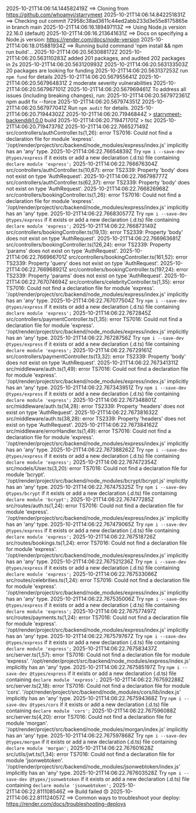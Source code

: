 2025-10-21T14:06:14.144582419Z ==> Cloning from https://github.com/whoamyi/starrymeet
2025-10-21T14:06:14.842251831Z ==> Checking out commit 72958c38ad3611c44ed2abb233d3e55e8175865e in branch main
2025-10-21T14:06:16.189497113Z ==> Using Node.js version 22.16.0 (default)
2025-10-21T14:06:16.213641631Z ==> Docs on specifying a Node.js version: https://render.com/docs/node-version
2025-10-21T14:06:18.015881934Z ==> Running build command 'npm install && npm run build'...
2025-10-21T14:06:20.563088172Z 
2025-10-21T14:06:20.563110283Z added 201 packages, and audited 202 packages in 2s
2025-10-21T14:06:20.563120993Z 
2025-10-21T14:06:20.563133503Z 20 packages are looking for funding
2025-10-21T14:06:20.563137253Z   run `npm fund` for details
2025-10-21T14:06:20.567955641Z 
2025-10-21T14:06:20.567964831Z 2 moderate severity vulnerabilities
2025-10-21T14:06:20.567967101Z 
2025-10-21T14:06:20.567969461Z To address all issues (including breaking changes), run:
2025-10-21T14:06:20.567972361Z   npm audit fix --force
2025-10-21T14:06:20.567974351Z 
2025-10-21T14:06:20.567977041Z Run `npm audit` for details.
2025-10-21T14:06:20.71944302Z 
2025-10-21T14:06:20.71946844Z > starrymeet-backend@1.0.0 build
2025-10-21T14:06:20.719471701Z > tsc
2025-10-21T14:06:20.71947379Z 
2025-10-21T14:06:22.766527149Z src/controllers/authController.ts(1,26): error TS7016: Could not find a declaration file for module 'express'. '/opt/render/project/src/backend/node_modules/express/index.js' implicitly has an 'any' type.
2025-10-21T14:06:22.76654839Z   Try `npm i --save-dev @types/express` if it exists or add a new declaration (.d.ts) file containing `declare module 'express';`
2025-10-21T14:06:22.766676304Z src/controllers/authController.ts(10,67): error TS2339: Property 'body' does not exist on type 'AuthRequest'.
2025-10-21T14:06:22.766798777Z src/controllers/authController.ts(62,37): error TS2339: Property 'body' does not exist on type 'AuthRequest'.
2025-10-21T14:06:22.766826968Z src/controllers/bookingController.ts(1,26): error TS7016: Could not find a declaration file for module 'express'. '/opt/render/project/src/backend/node_modules/express/index.js' implicitly has an 'any' type.
2025-10-21T14:06:22.766830577Z   Try `npm i --save-dev @types/express` if it exists or add a new declaration (.d.ts) file containing `declare module 'express';`
2025-10-21T14:06:22.766873149Z src/controllers/bookingController.ts(19,13): error TS2339: Property 'body' does not exist on type 'AuthRequest'.
2025-10-21T14:06:22.766963681Z src/controllers/bookingController.ts(126,24): error TS2339: Property 'params' does not exist on type 'AuthRequest'.
2025-10-21T14:06:22.766966701Z src/controllers/bookingController.ts(161,52): error TS2339: Property 'query' does not exist on type 'AuthRequest'.
2025-10-21T14:06:22.766968921Z src/controllers/bookingController.ts(197,24): error TS2339: Property 'params' does not exist on type 'AuthRequest'.
2025-10-21T14:06:22.767074694Z src/controllers/celebrityController.ts(1,35): error TS7016: Could not find a declaration file for module 'express'. '/opt/render/project/src/backend/node_modules/express/index.js' implicitly has an 'any' type.
2025-10-21T14:06:22.767077504Z   Try `npm i --save-dev @types/express` if it exists or add a new declaration (.d.ts) file containing `declare module 'express';`
2025-10-21T14:06:22.7672845Z src/controllers/paymentController.ts(1,35): error TS7016: Could not find a declaration file for module 'express'. '/opt/render/project/src/backend/node_modules/express/index.js' implicitly has an 'any' type.
2025-10-21T14:06:22.76728756Z   Try `npm i --save-dev @types/express` if it exists or add a new declaration (.d.ts) file containing `declare module 'express';`
2025-10-21T14:06:22.76729161Z src/controllers/paymentController.ts(13,32): error TS2339: Property 'body' does not exist on type 'AuthRequest'.
2025-10-21T14:06:22.767341311Z src/middleware/auth.ts(1,49): error TS7016: Could not find a declaration file for module 'express'. '/opt/render/project/src/backend/node_modules/express/index.js' implicitly has an 'any' type.
2025-10-21T14:06:22.767343951Z   Try `npm i --save-dev @types/express` if it exists or add a new declaration (.d.ts) file containing `declare module 'express';`
2025-10-21T14:06:22.767348801Z src/middleware/auth.ts(14,28): error TS2339: Property 'headers' does not exist on type 'AuthRequest'.
2025-10-21T14:06:22.767381632Z src/middleware/auth.ts(38,28): error TS2339: Property 'headers' does not exist on type 'AuthRequest'.
2025-10-21T14:06:22.767384162Z src/middleware/errorHandler.ts(1,49): error TS7016: Could not find a declaration file for module 'express'. '/opt/render/project/src/backend/node_modules/express/index.js' implicitly has an 'any' type.
2025-10-21T14:06:22.767388262Z   Try `npm i --save-dev @types/express` if it exists or add a new declaration (.d.ts) file containing `declare module 'express';`
2025-10-21T14:06:22.767472354Z src/models/User.ts(3,20): error TS7016: Could not find a declaration file for module 'bcrypt'. '/opt/render/project/src/backend/node_modules/bcrypt/bcrypt.js' implicitly has an 'any' type.
2025-10-21T14:06:22.767475325Z   Try `npm i --save-dev @types/bcrypt` if it exists or add a new declaration (.d.ts) file containing `declare module 'bcrypt';`
2025-10-21T14:06:22.767477285Z src/routes/auth.ts(1,24): error TS7016: Could not find a declaration file for module 'express'. '/opt/render/project/src/backend/node_modules/express/index.js' implicitly has an 'any' type.
2025-10-21T14:06:22.767479065Z   Try `npm i --save-dev @types/express` if it exists or add a new declaration (.d.ts) file containing `declare module 'express';`
2025-10-21T14:06:22.767518726Z src/routes/bookings.ts(1,24): error TS7016: Could not find a declaration file for module 'express'. '/opt/render/project/src/backend/node_modules/express/index.js' implicitly has an 'any' type.
2025-10-21T14:06:22.767521236Z   Try `npm i --save-dev @types/express` if it exists or add a new declaration (.d.ts) file containing `declare module 'express';`
2025-10-21T14:06:22.767533066Z src/routes/celebrities.ts(1,24): error TS7016: Could not find a declaration file for module 'express'. '/opt/render/project/src/backend/node_modules/express/index.js' implicitly has an 'any' type.
2025-10-21T14:06:22.767535006Z   Try `npm i --save-dev @types/express` if it exists or add a new declaration (.d.ts) file containing `declare module 'express';`
2025-10-21T14:06:22.767577497Z src/routes/payments.ts(1,24): error TS7016: Could not find a declaration file for module 'express'. '/opt/render/project/src/backend/node_modules/express/index.js' implicitly has an 'any' type.
2025-10-21T14:06:22.767579767Z   Try `npm i --save-dev @types/express` if it exists or add a new declaration (.d.ts) file containing `declare module 'express';`
2025-10-21T14:06:22.767583437Z src/server.ts(1,57): error TS7016: Could not find a declaration file for module 'express'. '/opt/render/project/src/backend/node_modules/express/index.js' implicitly has an 'any' type.
2025-10-21T14:06:22.767585197Z   Try `npm i --save-dev @types/express` if it exists or add a new declaration (.d.ts) file containing `declare module 'express';`
2025-10-21T14:06:22.767592288Z src/server.ts(2,18): error TS7016: Could not find a declaration file for module 'cors'. '/opt/render/project/src/backend/node_modules/cors/lib/index.js' implicitly has an 'any' type.
2025-10-21T14:06:22.767594368Z   Try `npm i --save-dev @types/cors` if it exists or add a new declaration (.d.ts) file containing `declare module 'cors';`
2025-10-21T14:06:22.767596088Z src/server.ts(4,20): error TS7016: Could not find a declaration file for module 'morgan'. '/opt/render/project/src/backend/node_modules/morgan/index.js' implicitly has an 'any' type.
2025-10-21T14:06:22.767597868Z   Try `npm i --save-dev @types/morgan` if it exists or add a new declaration (.d.ts) file containing `declare module 'morgan';`
2025-10-21T14:06:22.767601628Z src/utils/jwt.ts(1,34): error TS7016: Could not find a declaration file for module 'jsonwebtoken'. '/opt/render/project/src/backend/node_modules/jsonwebtoken/index.js' implicitly has an 'any' type.
2025-10-21T14:06:22.767603528Z   Try `npm i --save-dev @types/jsonwebtoken` if it exists or add a new declaration (.d.ts) file containing `declare module 'jsonwebtoken';`
2025-10-21T14:06:22.811108546Z ==> Build failed 😞
2025-10-21T14:06:22.811124057Z ==> Common ways to troubleshoot your deploy: https://render.com/docs/troubleshooting-deploys